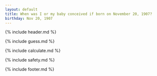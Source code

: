 ```yaml
---
layout: default
title: When was I or my baby conceived if born on November 20, 1907?
birthday: Nov 20, 1907
---
```


{% include header.md %}

{% include guess.md %}

{% include calculate.md %}

{% include safety.md %}

{% include footer.md %}



